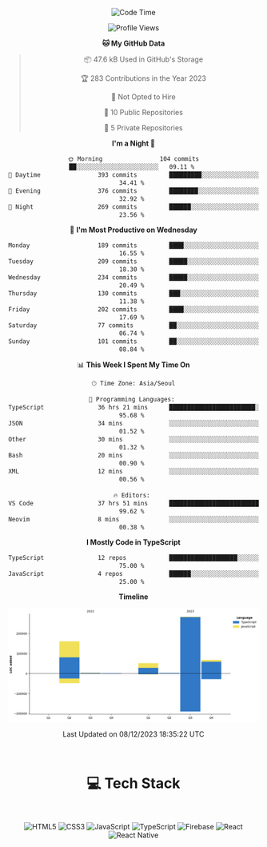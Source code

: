 <div align="center">

  <!--START_SECTION:waka-->
![Code Time](http://img.shields.io/badge/Code%20Time-233%20hrs%2013%20mins-blue)

![Profile Views](http://img.shields.io/badge/Profile%20Views-0-blue)

**🐱 My GitHub Data** 

> 📦 47.6 kB Used in GitHub's Storage 
 > 
> 🏆 283 Contributions in the Year 2023
 > 
> 🚫 Not Opted to Hire
 > 
> 📜 10 Public Repositories 
 > 
> 🔑 5 Private Repositories 
 > 
**I'm a Night 🦉** 

```text
🌞 Morning                104 commits         ██░░░░░░░░░░░░░░░░░░░░░░░   09.11 % 
🌆 Daytime                393 commits         █████████░░░░░░░░░░░░░░░░   34.41 % 
🌃 Evening                376 commits         ████████░░░░░░░░░░░░░░░░░   32.92 % 
🌙 Night                  269 commits         ██████░░░░░░░░░░░░░░░░░░░   23.56 % 
```
📅 **I'm Most Productive on Wednesday** 

```text
Monday                   189 commits         ████░░░░░░░░░░░░░░░░░░░░░   16.55 % 
Tuesday                  209 commits         █████░░░░░░░░░░░░░░░░░░░░   18.30 % 
Wednesday                234 commits         █████░░░░░░░░░░░░░░░░░░░░   20.49 % 
Thursday                 130 commits         ███░░░░░░░░░░░░░░░░░░░░░░   11.38 % 
Friday                   202 commits         ████░░░░░░░░░░░░░░░░░░░░░   17.69 % 
Saturday                 77 commits          ██░░░░░░░░░░░░░░░░░░░░░░░   06.74 % 
Sunday                   101 commits         ██░░░░░░░░░░░░░░░░░░░░░░░   08.84 % 
```


📊 **This Week I Spent My Time On** 

```text
🕑︎ Time Zone: Asia/Seoul

💬 Programming Languages: 
TypeScript               36 hrs 21 mins      ████████████████████████░   95.68 % 
JSON                     34 mins             ░░░░░░░░░░░░░░░░░░░░░░░░░   01.52 % 
Other                    30 mins             ░░░░░░░░░░░░░░░░░░░░░░░░░   01.32 % 
Bash                     20 mins             ░░░░░░░░░░░░░░░░░░░░░░░░░   00.90 % 
XML                      12 mins             ░░░░░░░░░░░░░░░░░░░░░░░░░   00.56 % 

🔥 Editors: 
VS Code                  37 hrs 51 mins      █████████████████████████   99.62 % 
Neovim                   8 mins              ░░░░░░░░░░░░░░░░░░░░░░░░░   00.38 % 
```

**I Mostly Code in TypeScript** 

```text
TypeScript               12 repos            ███████████████████░░░░░░   75.00 % 
JavaScript               4 repos             ██████░░░░░░░░░░░░░░░░░░░   25.00 % 
```



**Timeline**

![Lines of Code chart](https://raw.githubusercontent.com/SONGDAM/SONGDAM/master/assets/bar_graph.png)


 Last Updated on 08/12/2023 18:35:22 UTC
<!--END_SECTION:waka-->

  
 <br>
  
# 💻 Tech Stack
  
</div>

</br>

<div align="center">

   ![HTML5](https://img.shields.io/badge/html5-%23E34F26.svg?style=for-the-badge&logo=html5&logoColor=white) ![CSS3](https://img.shields.io/badge/css3-%231572B6.svg?style=for-the-badge&logo=css3&logoColor=white) ![JavaScript](https://img.shields.io/badge/javascript-%23323330.svg?style=for-the-badge&logo=javascript&logoColor=%23F7DF1E) 
 ![TypeScript](https://img.shields.io/badge/typescript-%23007ACC.svg?style=for-the-badge&logo=typescript&logoColor=white)
  ![Firebase](https://img.shields.io/badge/firebase-%23039BE5.svg?style=for-the-badge&logo=firebase) 
 ![React](https://img.shields.io/badge/react-%2320232a.svg?style=for-the-badge&logo=react&logoColor=%2361DAFB) ![React Native](https://img.shields.io/badge/react_native-%2320232a.svg?style=for-the-badge&logo=react&logoColor=%2361DAFB) 

 
</div>
